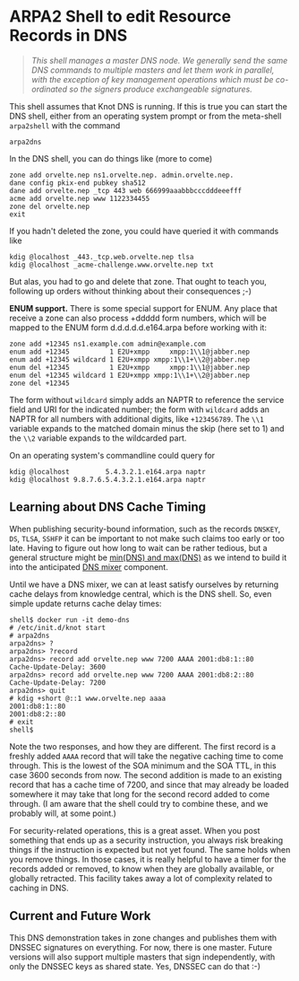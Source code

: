 # ARPA2 Shell to edit Resource Records in DNS

> *This shell manages a master DNS node.  We generally send
> the same DNS commands to multiple masters and let them work
> in parallel, with the exception of key management operations
> which must be co-ordinated so the signers produce exchangeable
> signatures.*

This shell assumes that Knot DNS is running.
If this is true you can start the DNS shell, either from an
operating system prompt or from the meta-shell `arpa2shell` with
the command

```
arpa2dns
```

In the DNS shell, you can do things like (more to come)

```
zone add orvelte.nep ns1.orvelte.nep. admin.orvelte.nep.
dane config pkix-end pubkey sha512
dane add orvelte.nep _tcp 443 web 666999aaabbbcccdddeeefff
acme add orvelte.nep www 1122334455
zone del orvelte.nep
exit
```

If you hadn't deleted the zone, you could have queried it
with commands like

```
kdig @localhost _443._tcp.web.orvelte.nep tlsa
kdig @localhost _acme-challenge.www.orvelte.nep txt
```

But alas, you had to go and delete that zone.  That ought
to teach you, following up orders without thinking about
their consequences ;-)

**ENUM support.**
There is some special support for ENUM.  Any place that
receive a zone can also process +ddddd form numbers,
which will be mapped to the ENUM form d.d.d.d.d.e164.arpa
before working with it:

```
zone add +12345 ns1.example.com admin@example.com
enum add +12345          1 E2U+xmpp     xmpp:1\\1@jabber.nep
enum add +12345 wildcard 1 E2U+xmpp xmpp:1\\1+\\2@jabber.nep
enum del +12345          1 E2U+xmpp     xmpp:1\\1@jabber.nep
enum del +12345 wildcard 1 E2U+xmpp xmpp:1\\1+\\2@jabber.nep
zone del +12345
```

The form without `wildcard` simply adds an NAPTR to reference
the service field and URI for the indicated number; the form
with `wildcard` adds an NAPTR for all numbers with additional
digits, like `+123456789`.  The `\\1` variable expands to
the matched domain minus the skip (here set to 1) and the
`\\2` variable expands to the wildcarded part.

On an operating system's commandline could query for

```
kdig @localhost         5.4.3.2.1.e164.arpa naptr
kdig @localhost 9.8.7.6.5.4.3.2.1.e164.arpa naptr
```


## Learning about DNS Cache Timing

When publishing security-bound information, such as the
records `DNSKEY`, `DS`, `TLSA`, `SSHFP` it can be important
to not make such claims too early or too late.  Having to
figure out how long to wait can be rather tedious, but a
general structure might be
[min(DNS) and max(DNS)](https://github.com/arpa2/DNS-mixer/blob/master/doc/min-max-DNS.MD)
as we intend to build it into the anticipated
[DNS mixer](https://github.com/arpa2/DNS-mixer/blob/master/doc/dns-mixer-from-partial-masters.md)
component.

Until we have a DNS mixer, we can at least satisfy ourselves
by returning cache delays from knowledge central, which is
the DNS shell.  So, even simple update returns cache delay
times:

```
shell$ docker run -it demo-dns
# /etc/init.d/knot start
# arpa2dns
arpa2dns> ?
arpa2dns> ?record
arpa2dns> record add orvelte.nep www 7200 AAAA 2001:db8:1::80
Cache-Update-Delay: 3600
arpa2dns> record add orvelte.nep www 7200 AAAA 2001:db8:2::80
Cache-Update-Delay: 7200
arpa2dns> quit
# kdig +short @::1 www.orvelte.nep aaaa
2001:db8:1::80
2001:db8:2::80
# exit
shell$ 
```

Note the two responses, and how they are different.  The
first record is a freshly added `AAAA` record that will
take the negative caching time to come through.  This is
the lowest of the SOA minimum and the SOA TTL, in this
case 3600 seconds from now.  The second addition is made
to an existing record that has a cache time of 7200, and
since that may already be loaded somewhere it may take
that long for the second record added to come through.
(I am aware that the shell could try to combine these,
and we probably will, at some point.)

For security-related operations, this is a great asset.
When you post something that ends up as a security
instruction, you always risk breaking things if the
instruction is expected but not yet found.  The same
holds when you remove things.  In those cases, it is
really helpful to have a timer for the records added
or removed, to know when they are globally available,
or globally retracted.  This facility takes away a
lot of complexity related to caching in DNS.


## Current and Future Work

This DNS demonstration takes in zone changes and publishes
them with DNSSEC signatures on everything.  For now, there
is one master.  Future versions will also support multiple
masters that sign independently, with only the DNSSEC keys
as shared state.  Yes, DNSSEC can do that :-)


